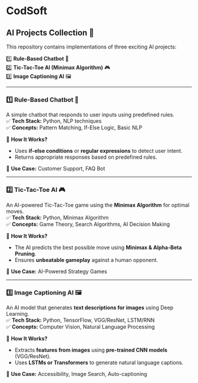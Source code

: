 # CodSoft


## **AI Projects Collection 🚀**  
This repository contains implementations of three exciting AI projects:  

1️⃣ **Rule-Based Chatbot** 🤖  
2️⃣ **Tic-Tac-Toe AI (Minimax Algorithm)** 🎮  
3️⃣ **Image Captioning AI** 🖼️  

---

### **1️⃣ Rule-Based Chatbot 🤖**  
A simple chatbot that responds to user inputs using predefined rules.  
✅ **Tech Stack:** Python, NLP techniques  
✅ **Concepts:** Pattern Matching, If-Else Logic, Basic NLP  

🔹 **How It Works?**  
- Uses **if-else conditions** or **regular expressions** to detect user intent.  
- Returns appropriate responses based on predefined rules.  

📌 **Use Case:** Customer Support, FAQ Bot  

---

### **2️⃣ Tic-Tac-Toe AI 🎮**  
An AI-powered Tic-Tac-Toe game using the **Minimax Algorithm** for optimal moves.  
✅ **Tech Stack:** Python, Minimax Algorithm  
✅ **Concepts:** Game Theory, Search Algorithms, AI Decision Making  

🔹 **How It Works?**  
- The AI predicts the best possible move using **Minimax & Alpha-Beta Pruning**.  
- Ensures **unbeatable gameplay** against a human opponent.  

📌 **Use Case:** AI-Powered Strategy Games  

---

### **3️⃣ Image Captioning AI 🖼️**  
An AI model that generates **text descriptions for images** using Deep Learning.  
✅ **Tech Stack:** Python, TensorFlow, VGG/ResNet, LSTM/RNN  
✅ **Concepts:** Computer Vision, Natural Language Processing  

🔹 **How It Works?**  
- Extracts **features from images** using **pre-trained CNN models** (VGG/ResNet).  
- Uses **LSTMs or Transformers** to generate natural language captions.  

📌 **Use Case:** Accessibility, Image Search, Auto-captioning  


